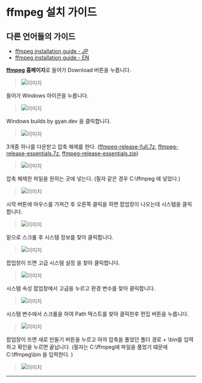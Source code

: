 ffmpeg 설치 가이드
==============================
다른 언어들의 가이드
-------------------------
- [ffmpeg installation guide - JP](https://github.com/moole100/Google-traslate-tts-downloader/blob/main/ffmpeg%20installation%20guide%20-%20JP.md)
- [ffmpeg installation guide - EN](https://github.com/moole100/Google-traslate-tts-downloader/blob/main/ffmpeg%20installation%20guide%20-%20EN.md)

**[ffmpeg](https://www.ffmpeg.org/) 홈페이지**로 들어가 Download 버튼을 누릅니다.
>![이미지](https://cdn.discordapp.com/attachments/699182482985058314/783223815878475816/unknown.png)

들어가 Windows 아이콘을 누릅니다.
>![이미지](https://cdn.discordapp.com/attachments/699182482985058314/783224219965718548/unknown.png)

Windows builds by gyan.dev 을 클릭합니다.
>![이미지](https://cdn.discordapp.com/attachments/699182482985058314/783224525441597461/unknown.png)

3개중 하나를 다운받고 압축 해제를 한다. ([ffmpeg-release-full.7z](https://www.gyan.dev/ffmpeg/builds/ffmpeg-release-full.7z), [ffmpeg-release-essentials.7z](https://www.gyan.dev/ffmpeg/builds/ffmpeg-release-essentials.7z), [ffmpeg-release-essentials.zip](https://www.gyan.dev/ffmpeg/builds/ffmpeg-release-essentials.zip))
>![이미지](https://cdn.discordapp.com/attachments/699182482985058314/783225607038435338/unknown.png)

압축 해제한 파일을 원하는 곳에 넣는다. (필자 같은 경우 C:\ffmpeg 에 넣었다.)
>![이미지](https://cdn.discordapp.com/attachments/699182482985058314/783226559540494366/unknown.png)

시작 버튼에 마우스를 가져간 후 오른쪽 클릭을 하면 팝업창이 나오는데 시스템을 클릭합니다.
>![이미지](https://cdn.discordapp.com/attachments/699182482985058314/783227348170309632/unknown.png)

밑으로 스크롤 후 시스템 정보를 찾아 클릭합니다.
>![이미지](https://cdn.discordapp.com/attachments/699182482985058314/783227774043291658/unknown.png)

팝업창이 뜨면 고급 시스템 설정 을 찾아 클릭합니다.
>![이미지](https://cdn.discordapp.com/attachments/699182482985058314/783228283822276648/unknown.png)

시스템 속성 팝업창에서 고급을 누르고 환경 변수를 찾아 클릭합니다.
>![이미지](https://cdn.discordapp.com/attachments/699182482985058314/783228567836295219/unknown.png)

시스템 변수에서 스크롤을 하여 Path 텍스트를 찾아 클릭한후 편집 버튼을 누릅니다.
>![이미지](https://cdn.discordapp.com/attachments/699182482985058314/783229161438576650/unknown.png)

팝업창이 뜨면 새로 만들기 버튼을 누르고 아까 압축을 풀었던 폴더 경로 + \bin를 입력 하고 확인을 누르면 끝납니다. (필자는 C:\ffmpeg에 파일을 풀었기 떄문에 C:\ffmpeg\bin 을 입력한다. )
>![이미지](https://cdn.discordapp.com/attachments/699182482985058314/783229994804445214/unknown.png)
--------------------------------------------------------------------------------------------------------------------------------------------------------------------------------------------------------------------
